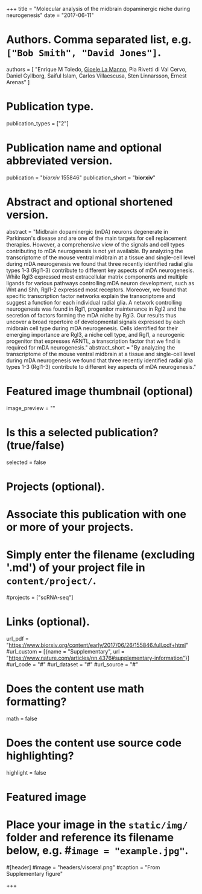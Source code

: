 +++
title = "Molecular analysis of the midbrain dopaminergic niche during neurogenesis"
date = "2017-06-11"

# Authors. Comma separated list, e.g. `["Bob Smith", "David Jones"]`.
authors = [ "Enrique M Toledo, <u>Gioele La Manno</u>, Pia Rivetti di Val Cervo, Daniel Gyllborg, Saiful Islam, Carlos Villaescusa, Sten Linnarsson, Ernest Arenas" ]

# Publication type.
publication_types = ["2"]

# Publication name and optional abbreviated version.
publication = "*biorxiv* 155846"
publication_short = "**biorxiv**"

# Abstract and optional shortened version.
abstract = "Midbrain dopaminergic (mDA) neurons degenerate in Parkinson's disease and are one of the main targets for cell replacement therapies. However, a comprehensive view of the signals and cell types contributing to mDA neurogenesis is not yet available. By analyzing the transcriptome of the mouse ventral midbrain at a tissue and single-cell level during mDA neurogenesis we found that three recently identified radial glia types 1-3 (Rgl1-3) contribute to different key aspects of mDA neurogenesis. While Rgl3 expressed most extracellular matrix components and multiple ligands for various pathways controlling mDA neuron development, such as Wnt and Shh, Rgl1-2 expressed most receptors. Moreover, we found that specific transcription factor networks explain the transcriptome and suggest a function for each individual radial glia. A network controlling neurogenesis was found in Rgl1, progenitor maintenance in Rgl2 and the secretion of factors forming the mDA niche by Rgl3. Our results thus uncover a broad repertoire of developmental signals expressed by each midbrain cell type during mDA neurogenesis. Cells identified for their emerging importance are Rgl3, a niche cell type, and Rgl1, a neurogenic progenitor that expresses ARNTL, a transcription factor that we find is required for mDA neurogenesis."
abstract_short = "By analyzing the transcriptome of the mouse ventral midbrain at a tissue and single-cell level during mDA neurogenesis we found that three recently identified radial glia types 1-3 (Rgl1-3) contribute to different key aspects of mDA neurogenesis."

# Featured image thumbnail (optional)
image_preview = ""

# Is this a selected publication? (true/false)
selected = false

# Projects (optional).
#   Associate this publication with one or more of your projects.
#   Simply enter the filename (excluding '.md') of your project file in `content/project/`.
#projects = ["scRNA-seq"]

# Links (optional).
url_pdf = "https://www.biorxiv.org/content/early/2017/06/26/155846.full.pdf+html"
#url_custom = [{name = "Supplementary", url = "https://www.nature.com/articles/nn.4376#supplementary-information"}]
#url_code = "#"
#url_dataset = "#"
#url_source = "#"


# Does the content use math formatting?
math = false

# Does the content use source code highlighting?
highlight = false

# Featured image
# Place your image in the `static/img/` folder and reference its filename below, e.g. #`image = "example.jpg"`.
#[header]
#image = "headers/visceral.png"
#caption = "From Supplementary figure"

+++
